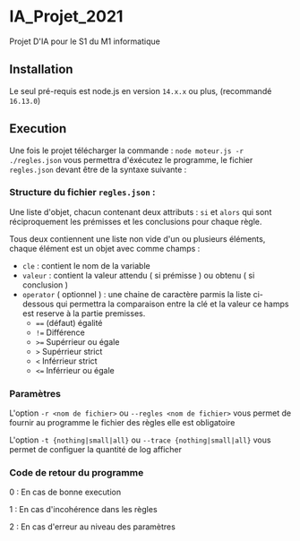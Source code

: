 # IA_Projet_2021
Projet D'IA pour le S1 du M1 informatique

## Installation
Le seul pré-requis est node.js en version `14.x.x` ou plus, (recommandé `16.13.0`)

## Execution
Une fois le projet télécharger la commande :
`node moteur.js -r ./regles.json` 
vous permettra d'éxécutez le programme, le fichier `regles.json` devant être de la syntaxe suivante :

### Structure du fichier `regles.json` :
Une liste d'objet, chacun contenant deux attributs : `si` et `alors` 
qui sont réciproquement les prémisses et les conclusions pour chaque règle.

Tous deux contiennent une liste non vide d'un ou plusieurs éléments,
chaque élément est un objet avec comme champs :
   - `cle` : contient le nom de la variable
   - `valeur` : contient la valeur attendu ( si prémisse ) ou obtenu ( si conclusion )
   - `operator` ( optionnel ) : une chaine de caractère parmis la liste ci-dessous qui permettra la comparaison entre la clé et la valeur ce hamps est reserve à la partie premisses.
      - `==` (défaut) égalité
	  - `!=` Différence
	  - `>=` Supérrieur ou égale
	  - `>`  Supérrieur strict
	  - `<`  Inférrieur strict
	  - `<=` Inférrieur ou égale

### Paramètres
L'option `-r <nom de fichier>` ou `--regles <nom de fichier>` vous permet de fournir au programme le fichier des règles
elle est obligatoire

L'option `-t {nothing|small|all}` ou `--trace {nothing|small|all}` vous permet de configuer la quantité de log afficher

### Code de retour du programme

 0 : En cas de bonne execution

 1 : En cas d'incohérence dans les règles
 
 2 : En cas d'erreur au niveau des paramètres